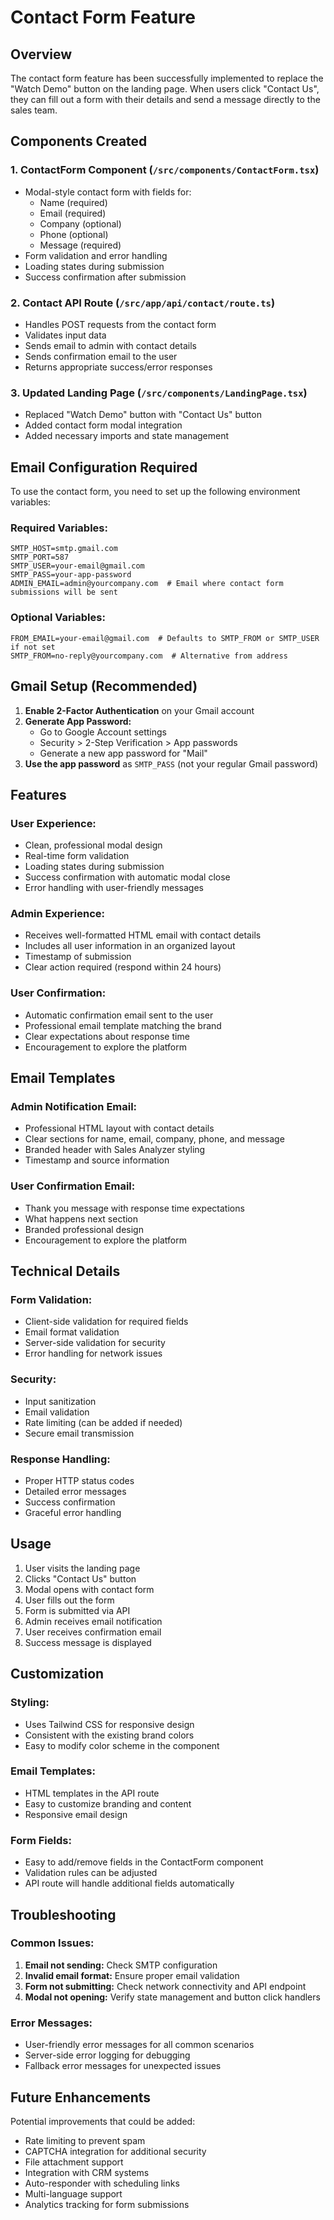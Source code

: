 # Contact Form Feature

## Overview

The contact form feature has been successfully implemented to replace the "Watch Demo" button on the landing page. When users click "Contact Us", they can fill out a form with their details and send a message directly to the sales team.

## Components Created

### 1. ContactForm Component (`/src/components/ContactForm.tsx`)
- Modal-style contact form with fields for:
  - Name (required)
  - Email (required)
  - Company (optional)
  - Phone (optional)
  - Message (required)
- Form validation and error handling
- Loading states during submission
- Success confirmation after submission

### 2. Contact API Route (`/src/app/api/contact/route.ts`)
- Handles POST requests from the contact form
- Validates input data
- Sends email to admin with contact details
- Sends confirmation email to the user
- Returns appropriate success/error responses

### 3. Updated Landing Page (`/src/components/LandingPage.tsx`)
- Replaced "Watch Demo" button with "Contact Us" button
- Added contact form modal integration
- Added necessary imports and state management

## Email Configuration Required

To use the contact form, you need to set up the following environment variables:

### Required Variables:
```env
SMTP_HOST=smtp.gmail.com
SMTP_PORT=587
SMTP_USER=your-email@gmail.com
SMTP_PASS=your-app-password
ADMIN_EMAIL=admin@yourcompany.com  # Email where contact form submissions will be sent
```

### Optional Variables:
```env
FROM_EMAIL=your-email@gmail.com  # Defaults to SMTP_FROM or SMTP_USER if not set
SMTP_FROM=no-reply@yourcompany.com  # Alternative from address
```

## Gmail Setup (Recommended)

1. **Enable 2-Factor Authentication** on your Gmail account
2. **Generate App Password:**
   - Go to Google Account settings
   - Security > 2-Step Verification > App passwords
   - Generate a new app password for "Mail"
3. **Use the app password** as `SMTP_PASS` (not your regular Gmail password)

## Features

### User Experience:
- Clean, professional modal design
- Real-time form validation
- Loading states during submission
- Success confirmation with automatic modal close
- Error handling with user-friendly messages

### Admin Experience:
- Receives well-formatted HTML email with contact details
- Includes all user information in an organized layout
- Timestamp of submission
- Clear action required (respond within 24 hours)

### User Confirmation:
- Automatic confirmation email sent to the user
- Professional email template matching the brand
- Clear expectations about response time
- Encouragement to explore the platform

## Email Templates

### Admin Notification Email:
- Professional HTML layout with contact details
- Clear sections for name, email, company, phone, and message
- Branded header with Sales Analyzer styling
- Timestamp and source information

### User Confirmation Email:
- Thank you message with response time expectations
- What happens next section
- Branded professional design
- Encouragement to explore the platform

## Technical Details

### Form Validation:
- Client-side validation for required fields
- Email format validation
- Server-side validation for security
- Error handling for network issues

### Security:
- Input sanitization
- Email validation
- Rate limiting (can be added if needed)
- Secure email transmission

### Response Handling:
- Proper HTTP status codes
- Detailed error messages
- Success confirmation
- Graceful error handling

## Usage

1. User visits the landing page
2. Clicks "Contact Us" button
3. Modal opens with contact form
4. User fills out the form
5. Form is submitted via API
6. Admin receives email notification
7. User receives confirmation email
8. Success message is displayed

## Customization

### Styling:
- Uses Tailwind CSS for responsive design
- Consistent with the existing brand colors
- Easy to modify color scheme in the component

### Email Templates:
- HTML templates in the API route
- Easy to customize branding and content
- Responsive email design

### Form Fields:
- Easy to add/remove fields in the ContactForm component
- Validation rules can be adjusted
- API route will handle additional fields automatically

## Troubleshooting

### Common Issues:
1. **Email not sending:** Check SMTP configuration
2. **Invalid email format:** Ensure proper email validation
3. **Form not submitting:** Check network connectivity and API endpoint
4. **Modal not opening:** Verify state management and button click handlers

### Error Messages:
- User-friendly error messages for all common scenarios
- Server-side error logging for debugging
- Fallback error messages for unexpected issues

## Future Enhancements

Potential improvements that could be added:
- Rate limiting to prevent spam
- CAPTCHA integration for additional security
- File attachment support
- Integration with CRM systems
- Auto-responder with scheduling links
- Multi-language support
- Analytics tracking for form submissions
